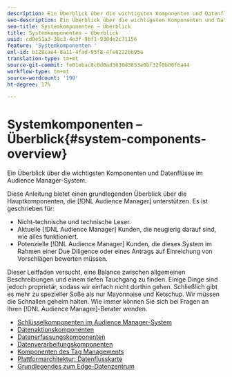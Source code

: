```yaml
---
description: Ein Überblick über die wichtigsten Komponenten und Datenflüsse im Audience Manager-System.
seo-description: Ein Überblick über die wichtigsten Komponenten und Datenflüsse im Audience Manager-System.
seo-title: Systemkomponenten – Überblick
title: Systemkomponenten – Überblick
uuid: cd0e51a3-38c3-4e3f-9bf1-938de2c71156
feature: 'Systemkomponenten '
exl-id: b128cae4-8a11-4fad-95f8-4fe6222bb95e
translation-type: tm+mt
source-git-commit: fe01ebac8c0d0ad3630d3853e0bf32f0b00f6a44
workflow-type: tm+mt
source-wordcount: '190'
ht-degree: 17%

---
```


# Systemkomponenten – Überblick{#system-components-overview}

Ein Überblick über die wichtigsten Komponenten und Datenflüsse im Audience Manager-System.

<!-- 

c_compintro.xml

 -->

Diese Anleitung bietet einen grundlegenden Überblick über die Hauptkomponenten, die [!DNL Audience Manager] unterstützen. Es ist geschrieben für:

* Nicht-technische und technische Leser.
* Aktuelle [!DNL Audience Manager] Kunden, die neugierig darauf sind, wie alles funktioniert.
* Potenzielle [!DNL Audience Manager] Kunden, die dieses System im Rahmen einer Due Diligence oder eines Antrags auf Einreichung von Vorschlägen bewerten müssen.

Dieser Leitfaden versucht, eine Balance zwischen allgemeinen Beschreibungen und einem tiefen Tauchgang zu finden. Einige Dinge sind jedoch proprietär, sodass wir einfach nicht dorthin gehen. Schließlich gibt es mehr zu spezieller Soße als nur Mayonnaise und Ketschup. Wir müssen die Schnallen geheim halten. Wie immer können Sie sich bei Fragen an Ihren [!DNL Audience Manager]-Berater wenden.

* [Schlüsselkomponenten im Audience Manager-System](/help/using/reference/system-components/components-stack.md)
* [Datenaktionskomponenten](/help/using/reference/system-components/components-data-action.md)
* [Datenerfassungskomponenten](/help/using/reference/system-components/components-data-collection.md)
* [Datenverarbeitungskomponenten](/help/using/reference/system-components/components-data-processing.md)
* [Komponenten des Tag Managements](/help/using/reference/system-components/components-tag-management.md)
* [Plattformarchitektur: Datenflusskarte](/help/using/reference/system-components/components-platform-architecture.md)
* [Grundlegendes zum Edge-Datenzentrum](/help/using/reference/system-components/components-edge.md)
